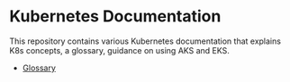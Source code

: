 # Kubernetes Documentation
This repository contains various Kubernetes documentation that explains K8s concepts, a glossary, guidance on using AKS and EKS.
- [Glossary](https://github.com/sunnyadeshara86/kubernetes-docs/blob/master/glossary.md)
